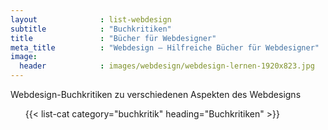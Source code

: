 ```yaml
---
layout              : list-webdesign
subtitle            : "Buchkritiken"
title               : "Bücher für Webdesigner"
meta_title          : "Webdesign – Hilfreiche Bücher für Webdesigner"
image:
  header            : images/webdesign/webdesign-lernen-1920x823.jpg
---
```

Webdesign-Buchkritiken zu verschiedenen Aspekten des Webdesigns
<!-- readmore -->

<ul class="list-reset">
{{< list-cat category="buchkritik" heading="Buchkritiken" >}}
</ul>
